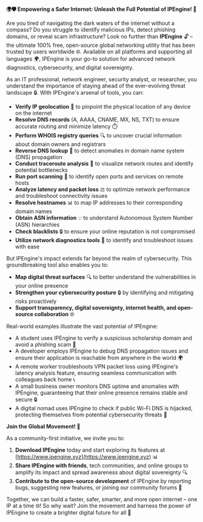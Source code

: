 **🌍🛡️ Empowering a Safer Internet: Unleash the Full Potential of IPEngine! 🚀**

Are you tired of navigating the dark waters of the internet without a compass? Do you struggle to identify malicious IPs, detect phishing domains, or reveal scam infrastructure? Look no further than **IPEngine** 🔓 – the ultimate 100% free, open-source global networking utility that has been trusted by users worldwide 🌐. Available on all platforms and supporting all languages 🌍, IPEngine is your go-to solution for advanced network diagnostics, cybersecurity, and digital sovereignty.

As an IT professional, network engineer, security analyst, or researcher, you understand the importance of staying ahead of the ever-evolving threat landscape 🔒. With IPEngine's arsenal of tools, you can:

*   **Verify IP geolocation** 📍 to pinpoint the physical location of any device on the internet
*   **Resolve DNS records** (A, AAAA, CNAME, MX, NS, TXT) to ensure accurate routing and minimize latency ⏱️
*   **Perform WHOIS registry queries** 🔍 to uncover crucial information about domain owners and registrars
*   **Reverse DNS lookup** 🔄 to detect anomalies in domain name system (DNS) propagation
*   **Conduct traceroute analysis** 🔋 to visualize network routes and identify potential bottlenecks
*   **Run port scanning** 👀 to identify open ports and services on remote hosts
*   **Analyze latency and packet loss** ⚖️ to optimize network performance and troubleshoot connectivity issues
*   **Resolve hostnames** 📊 to map IP addresses to their corresponding domain names
*   **Obtain ASN information** 💡 to understand Autonomous System Number (ASN) hierarchies
*   **Check blacklists** 🔒 to ensure your online reputation is not compromised
*   **Utilize network diagnostics tools** 🧐 to identify and troubleshoot issues with ease

But IPEngine's impact extends far beyond the realm of cybersecurity. This groundbreaking tool also enables you to:

*   **Map digital threat surfaces** 🔍 to better understand the vulnerabilities in your online presence
*   **Strengthen your cybersecurity posture** 🔒 by identifying and mitigating risks proactively
*   **Support transparency, digital sovereignty, internet health, and open-source collaboration** 🌐

Real-world examples illustrate the vast potential of IPEngine:

*   A student uses IPEngine to verify a suspicious scholarship domain and avoid a phishing scam 🚫
*   A developer employs IPEngine to debug DNS propagation issues and ensure their application is reachable from anywhere in the world 🌍
*   A remote worker troubleshoots VPN packet loss using IPEngine's latency analysis feature, ensuring seamless communication with colleagues back home 📞
*   A small business owner monitors DNS uptime and anomalies with IPEngine, guaranteeing that their online presence remains stable and secure 🔒
*   A digital nomad uses IPEngine to check if public Wi-Fi DNS is hijacked, protecting themselves from potential cybersecurity threats 🚀

**Join the Global Movement! 💪**

As a community-first initiative, we invite you to:

1.  **Download IPEngine** today and start exploring its features at [https://www.ipengine.xyz](https://www.ipengine.xyz) 📊
2.  **Share IPEngine with friends**, tech communities, and online groups to amplify its impact and spread awareness about digital sovereignty 🔍
3.  **Contribute to the open-source development** of IPEngine by reporting bugs, suggesting new features, or joining our community forums 👥

Together, we can build a faster, safer, smarter, and more open internet – one IP at a time 🌐! So why wait? Join the movement and harness the power of IPEngine to create a brighter digital future for all 🚀